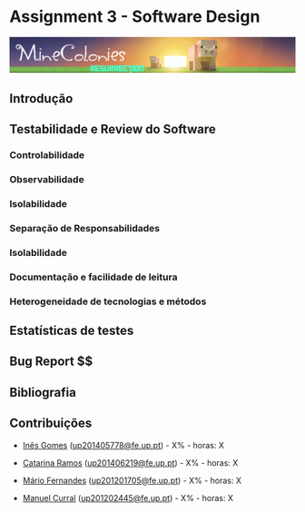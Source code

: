 # Assignment 3 - Software Design #

![alt tag](resources/minecolonies.png)

## Introdução ##

## Testabilidade e Review do Software ##

### Controlabilidade ###

### Observabilidade ###

### Isolabilidade ###

### Separação de Responsabilidades ###

### Isolabilidade ###

### Documentação e facilidade de leitura ###

### Heterogeneidade de tecnologias e métodos ###

## Estatísticas de testes ##

## Bug Report $$

## Bibliografia ##

## Contribuições ##

* [Inês Gomes](https://github.com/inesgomes) (up201405778@fe.up.pt) - X% - horas: X

* [Catarina Ramos](https://github.com/catramos96) (up201406219@fe.up.pt) - X% - horas: X

* [Mário Fernandes](https://github.com/MarioFernandes73) (up201201705@fe.up.pt) - X% - horas: X

* [Manuel Curral](https://github.com/Camolas)  (up201202445@fe.up.pt) - X% - horas: X
